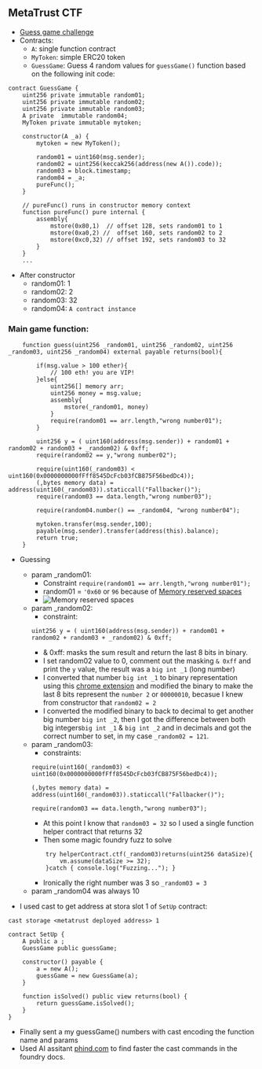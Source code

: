 ## MetaTrust CTF

- [Guess game challenge](https://github.com/MetaTrustLabs/ctf/tree/master/guessgame)
- Contracts:
    - `A`: single function contract
    - `MyToken`: simple ERC20 token
    - `GuessGame`: Guess 4 random values for `guessGame()` function based on the following init code:

`````
contract GuessGame {
    uint256 private immutable random01;
    uint256 private immutable random02;
    uint256 private immutable random03;
    A private  immutable random04;
    MyToken private immutable mytoken;

    constructor(A _a) {
        mytoken = new MyToken();

        random01 = uint160(msg.sender);
        random02 = uint256(keccak256(address(new A()).code));
        random03 = block.timestamp;
        random04 = _a; 
        pureFunc();
    }

    // pureFunc() runs in constructor memory context
    function pureFunc() pure internal {
        assembly{
            mstore(0x80,1)  // offset 128, sets random01 to 1
            mstore(0xa0,2) //  offset 160, sets random02 to 2
            mstore(0xc0,32) // offset 192, sets random03 to 32
        }
    }
    ...
`````````

- After constructor
    - random01: 1
    - random02: 2
    - random03: 32
    - random04: `A contract instance`

### Main game function:

`````
    function guess(uint256 _random01, uint256 _random02, uint256 _random03, uint256 _random04) external payable returns(bool){

        if(msg.value > 100 ether){
            // 100 eth! you are VIP!
        }else{
            uint256[] memory arr;
            uint256 money = msg.value;
            assembly{
                mstore(_random01, money)
            }
            require(random01 == arr.length,"wrong number01");
        }

        uint256 y = ( uint160(address(msg.sender)) + random01 + random02 + random03 + _random02) & 0xff;
        require(random02 == y,"wrong number02");

        require(uint160(_random03) < uint160(0x0000000000fFff8545DcFcb03fCB875F56bedDc4));
        (,bytes memory data) = address(uint160(_random03)).staticcall("Fallbacker()");
        require(random03 == data.length,"wrong number03");

        require(random04.number() == _random04, "wrong number04");

        mytoken.transfer(msg.sender,100);
        payable(msg.sender).transfer(address(this).balance);
        return true;
    }
`````
    
- Guessing
    - param _random01:
        - Constraint `require(random01 == arr.length,"wrong number01");`
        - random01 = `'0x60` or `96` because of [Memory reserved spaces](https://betterprogramming.pub/solidity-tutorial-all-about-memory-1e1696d71ee4) 
        - ![Memory reserved spaces](./notes/ss1.png)
    - param _random02:
        - constraint:
        ```
        uint256 y = ( uint160(address(msg.sender)) + random01 + random02 + random03 + _random02) & 0xff;
        ```
        - & 0xff: masks the sum result and return the last 8 bits in binary.
        - I set random02 value to 0, comment out the masking `& 0xff` and print the `y` value, the result was a `big int _1` (long number)
        - I converted that number `big int _1` to binary representation using this [chrome extension](https://chrome.google.com/webstore/detail/dec-bin-hex-converter/ekpmhbdmofhgphjjbejkefeaebflacog) and modified the binary to make the last 8 bits represent the `number 2` or `00000010`, becasue I knew from constructor that `random02 = 2`
        - I converted the modified binary to back to decimal to get another big number `big int _2`, then I got the difference between both big integers`big int _1` & `big int _2` and in decimals and got the correct number to set, in my case
        `_random02 = 121`.
    - param _random03:
        - constraints:
        ````
        require(uint160(_random03) < uint160(0x0000000000fFff8545DcFcb03fCB875F56bedDc4));
        ```````
        ```
        (,bytes memory data) = address(uint160(_random03)).staticcall("Fallbacker()");
        ```
        ````
        require(random03 == data.length,"wrong number03");
        ````
        - At this point I know that `random03 = 32` so I used a single function helper contract that returns 32
        - Then some magic foundry fuzz to solve
        ```
            try helperContract.ctf(_random03)returns(uint256 dataSize){
                vm.assume(dataSize >= 32);
            }catch { console.log("Fuzzing..."); }
        ```
        - Ironically the right number was 3 so `_random03 = 3`
    - param _random04 was always 10

- I used cast to get address at stora slot 1 of `SetUp` contract:
````
cast storage <metatrust deployed address> 1
````

```
contract SetUp {
    A public a ;
    GuessGame public guessGame;

    constructor() payable {
        a = new A();
        guessGame = new GuessGame(a);
    }

    function isSolved() public view returns(bool) {
        return guessGame.isSolved();
    }
}
``````

- Finally sent a my guessGame() numbers with cast encoding the function name and params
- Used AI assitant [phind.com](https://www.phind.com/) to find faster the cast commands in the foundry docs.
